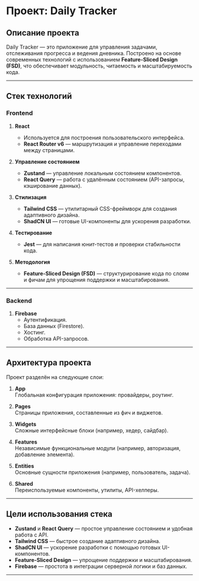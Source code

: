 # Проект: Daily Tracker

## Описание проекта

Daily Tracker — это приложение для управления задачами, отслеживания прогресса и ведения дневника. Построено на основе современных технологий с использованием **Feature-Sliced Design (FSD)**, что обеспечивает модульность, читаемость и масштабируемость кода.

---

## Стек технологий

### **Frontend**

1. **React**  
   - Используется для построения пользовательского интерфейса.
   - **React Router v6** — маршрутизация и управление переходами между страницами.

2. **Управление состоянием**
   - **Zustand** — управление локальным состоянием компонентов.
   - **React Query** — работа с удалённым состоянием (API-запросы, кэширование данных).

3. **Стилизация**
   - **Tailwind CSS** — утилитарный CSS-фреймворк для создания адаптивного дизайна.
   - **ShadCN UI** — готовые UI-компоненты для ускорения разработки.

4. **Тестирование**
   - **Jest** — для написания юнит-тестов и проверки стабильности кода.

5. **Методология**
   - **Feature-Sliced Design (FSD)** — структурирование кода по слоям и фичам для упрощения поддержки и масштабирования.

---

### **Backend**

1. **Firebase**
   - Аутентификация.
   - База данных (Firestore).
   - Хостинг.
   - Обработка API-запросов.

---

## Архитектура проекта

Проект разделён на следующие слои:

1. **App**  
   Глобальная конфигурация приложения: провайдеры, роутинг.

2. **Pages**  
   Страницы приложения, составленные из фич и виджетов.

3. **Widgets**  
   Сложные интерфейсные блоки (например, хедер, сайдбар).

4. **Features**  
   Независимые функциональные модули (например, авторизация, добавление элемента).

5. **Entities**  
   Основные сущности приложения (например, пользователь, задача).

6. **Shared**  
   Переиспользуемые компоненты, утилиты, API-хелперы.

---

## Цели использования стека

- **Zustand** и **React Query** — простое управление состоянием и удобная работа с API.
- **Tailwind CSS** — быстрое создание адаптивного дизайна.
- **ShadCN UI** — ускорение разработки с помощью готовых UI-компонентов.
- **Feature-Sliced Design** — упрощение поддержки и масштабирования.
- **Firebase** — простота в интеграции серверной логики и баз данных.

---
